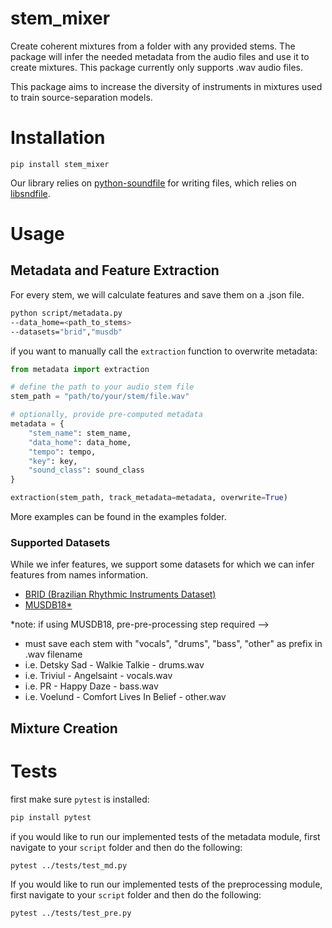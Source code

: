 # stem_mixer
Create coherent mixtures from a folder with any provided stems. The package will infer the needed metadata from the audio files and use it to create mixtures. This package currently only supports .wav audio files.

This package aims to increase the diversity of instruments in mixtures used to train source-separation models.

# Installation

`pip install stem_mixer`

Our library relies on
[python-soundfile](https://python-soundfile.readthedocs.io/en/0.11.0/) for
writing files, which relies on
[libsndfile](http://www.mega-nerd.com/libsndfile/).

# Usage

## Metadata and Feature Extraction
For every stem, we will calculate features and save them on a .json file.

```bash
python script/metadata.py
--data_home=<path_to_stems>
--datasets="brid","musdb"
```

if you want to manually call the `extraction` function to overwrite metadata:

```python
from metadata import extraction

# define the path to your audio stem file
stem_path = "path/to/your/stem/file.wav"

# optionally, provide pre-computed metadata
metadata = {
    "stem_name": stem_name,
    "data_home": data_home,
    "tempo": tempo,
    "key": key,
    "sound_class": sound_class
}

extraction(stem_path, track_metadata=metadata, overwrite=True)
```

More examples can be found in the examples folder.


###  Supported Datasets
While we infer features, we support some datasets for which we can infer
features from names information.

- [BRID (Brazilian Rhythmic Instruments Dataset)](https://www.researchgate.net/publication/331589840_A_Novel_Dataset_of_Brazilian_Rhythmic_Instruments_and_Some_Experiments_in_Computational_Rhythm_Analysis)
- [MUSDB18*](https://sigsep.github.io/datasets/musdb.html)

*note: if using MUSDB18, pre-pre-processing step required -->
- must save each stem with "vocals", "drums", "bass", "other" as prefix in .wav filename
- i.e. Detsky Sad - Walkie Talkie - drums.wav
- i.e. Triviul - Angelsaint - vocals.wav
- i.e. PR - Happy Daze - bass.wav
- i.e. Voelund - Comfort Lives In Belief - other.wav


## Mixture Creation


# Tests

first make sure `pytest` is installed:
```bash
pip install pytest
```

if you would like to run our implemented tests of the metadata module, first navigate to your `script` folder and then do the following:

```bash
pytest ../tests/test_md.py
```

If you would like to run our implemented tests of the preprocessing module, first navigate to your `script` folder and then do the following:

```bash
pytest ../tests/test_pre.py
```
